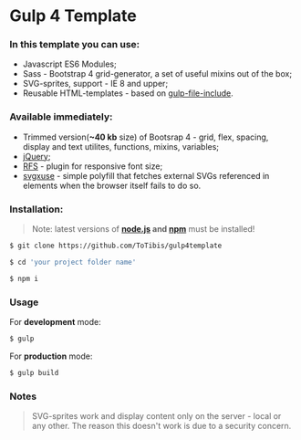 # Gulp 4 Template
### In this template you can use:
- Javascript ES6 Modules;
- Sass - Bootstrap 4 grid-generator, a set of useful mixins out of the box;
- SVG-sprites, support - IE 8 and upper;
- Reusable HTML-templates - based on [gulp-file-include](https://www.npmjs.com/package/gulp-file-include).
### Available immediately:
- Trimmed version(**~40 kb** size) of Bootsrap 4 - grid, flex, spacing, display and text utilites, functions, mixins, variables;
- [jQuery](https://github.com/jquery/jquery);
- [RFS](https://github.com/twbs/rfs) - plugin for responsive font size;
- [svgxuse](https://github.com/Keyamoon/svgxuse) - simple polyfill that fetches external SVGs referenced in <use> elements when the browser itself fails to do so.
### Installation:
> Note: latest versions of **[node.js](https://nodejs.org/en/) and [npm](https://www.npmjs.com/)** must be installed!
```sh
$ git clone https://github.com/ToTibis/gulp4template
```
```sh
$ cd 'your project folder name'
```
```sh
$ npm i
```
### Usage
For **development** mode:
```sh
$ gulp
```
For **production** mode:
```sh
$ gulp build
```
### Notes
>SVG-sprites work and display content only on the server - local or any other. The reason this doesn't work is due to a security concern.